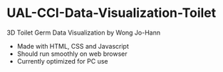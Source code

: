 # UAL-CCI-Data-Visualization-Toilet
3D Toilet Germ Data Visualization by Wong Jo-Hann

- Made with HTML, CSS and Javascript
- Should run smoothly on web browser
- Currently optimized for PC use

